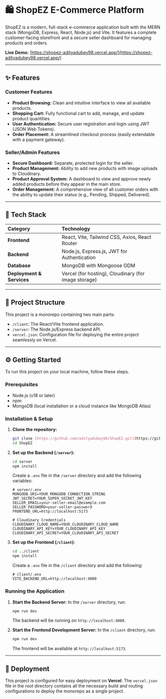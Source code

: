 # 🛍️ ShopEZ E-Commerce Platform

ShopEZ is a modern, full-stack e-commerce application built with the MERN stack (MongoDB, Express, React, Node.js) and Vite. It features a complete customer-facing storefront and a secure seller dashboard for managing products and orders.

**Live Demo:** [https://shopez-adityadubey98.vercel.app/](https://shopez-adityadubey98.vercel.app/)

---

## ✨ Features

### Customer Features
* **Product Browsing:** Clean and intuitive interface to view all available products.
* **Shopping Cart:** Fully functional cart to add, manage, and update product quantities.
* **User Authentication:** Secure user registration and login using JWT (JSON Web Tokens).
* **Order Placement:** A streamlined checkout process (easily extendable with a payment gateway).

### Seller/Admin Features
* **Secure Dashboard:** Separate, protected login for the seller.
* **Product Management:** Ability to add new products with image uploads to Cloudinary.
* **Product Approval System:** A dashboard to view and approve newly added products before they appear in the main store.
* **Order Management:** A comprehensive view of all customer orders with the ability to update their status (e.g., Pending, Shipped, Delivered).

---

## 🚀 Tech Stack

| Category      | Technology                                                                                                  |
| :------------ | :---------------------------------------------------------------------------------------------------------- |
| **Frontend** | React, Vite, Tailwind CSS, Axios, React Router                                                              |
| **Backend** | Node.js, Express.js, JWT for Authentication                                                                 |
| **Database** | MongoDB with Mongoose ODM                                                                                   |
| **Deployment & Services** | Vercel (for hosting), Cloudinary (for image storage)                                                |

---

## 📁 Project Structure

This project is a monorepo containing two main parts:

* `/client`: The React/Vite frontend application.
* `/server`: The Node.js/Express backend API.
* `vercel.json`: Configuration file for deploying the entire project seamlessly on Vercel.

---

## ⚙️ Getting Started

To run this project on your local machine, follow these steps.

### Prerequisites
* Node.js (v18 or later)
* npm
* MongoDB (local installation or a cloud instance like MongoDB Atlas)

### Installation & Setup

1.  **Clone the repository:**
    ```bash
    git clone [https://github.com/adityadubey98/ShopEZ.git](https://github.com/adityadubey98/ShopEZ.git)
    cd ShopEZ
    ```

2.  **Set up the Backend (`/server`):**
    ```bash
    cd server
    npm install
    ```
    Create a `.env` file in the `/server` directory and add the following variables:
    ```env
    # server/.env
    MONGODB_URI=YOUR_MONGODB_CONNECTION_STRING
    JWT_SECRET=YOUR_SUPER_SECRET_JWT_KEY
    SELLER_EMAIL=your-seller-email@example.com
    SELLER_PASSWORD=your-seller-password
    FRONTEND_URL=http://localhost:5173

    # Cloudinary Credentials
    CLOUDINARY_CLOUD_NAME=YOUR_CLOUDINARY_CLOUD_NAME
    CLOUDINARY_API_KEY=YOUR_CLOUDINARY_API_KEY
    CLOUDINARY_API_SECRET=YOUR_CLOUDINARY_API_SECRET
    ```

3.  **Set up the Frontend (`/client`):**
    ```bash
    cd ../client
    npm install
    ```
    Create a `.env` file in the `/client` directory and add the following:
    ```env
    # client/.env
    VITE_BACKEND_URL=http://localhost:4000
    ```

### Running the Application

1.  **Start the Backend Server:**
    In the `/server` directory, run:
    ```bash
    npm run dev
    ```
    The backend will be running on `http://localhost:4000`.

2.  **Start the Frontend Development Server:**
    In the `/client` directory, run:
    ```bash
    npm run dev
    ```
    The frontend will be available at `http://localhost:5173`.

---

## 🚀 Deployment

This project is configured for easy deployment on **Vercel**. The `vercel.json` file in the root directory contains all the necessary build and routing configurations to deploy the monorepo as a single project.
